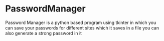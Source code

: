 # PasswordManager
Password Manager is a python based program using tkinter in which you can save your passwords for different sites which it saves in a file you can also generate a strong password in it
